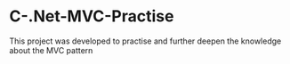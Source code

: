 # C-.Net-MVC-Practise
This project was developed to practise and further deepen the knowledge about the MVC pattern
